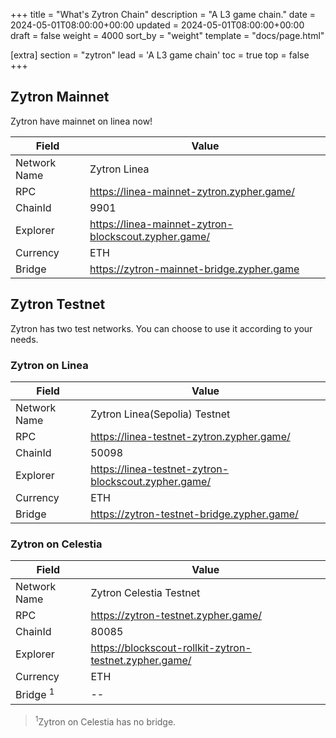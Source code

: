 +++
title = "What's Zytron Chain"
description = "A L3 game chain."
date = 2024-05-01T08:00:00+00:00
updated = 2024-05-01T08:00:00+00:00
draft = false
weight = 4000
sort_by = "weight"
template = "docs/page.html"

[extra]
section = "zytron"
lead = 'A L3 game chain'
toc = true
top = false
+++

## Zytron Mainnet

Zytron have mainnet on linea now!

|  Field   | Value  |
|  ----  | ----  |
| Network Name  | Zytron Linea |
| RPC | https://linea-mainnet-zytron.zypher.game/ |
| ChainId | 9901 |
| Explorer | https://linea-mainnet-zytron-blockscout.zypher.game/ |
| Currency | ETH |
| Bridge | https://zytron-mainnet-bridge.zypher.game |

## Zytron Testnet

Zytron has two test networks. You can choose to use it according to your needs.

### Zytron on Linea

|  Field   | Value  |
|  ----  | ----  |
| Network Name  | Zytron Linea(Sepolia) Testnet |
| RPC | https://linea-testnet-zytron.zypher.game/ |
| ChainId | 50098 |
| Explorer | https://linea-testnet-zytron-blockscout.zypher.game/ |
| Currency | ETH |
| Bridge | https://zytron-testnet-bridge.zypher.game/ |

### Zytron on Celestia

|  Field   | Value  |
|  ----  | ----  |
| Network Name  | Zytron Celestia Testnet |
| RPC | https://zytron-testnet.zypher.game/ |
| ChainId | 80085 |
| Explorer | https://blockscout-rollkit-zytron-testnet.zypher.game/ |
| Currency | ETH |
| Bridge <sup>1</sup> | -- |

> <sup>1</sup>Zytron on Celestia has no bridge.
